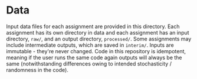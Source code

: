 # Data

Input data files for each assignment are provided in this directory. Each assignment has its own directory in data and each assignment has an input directory, `raw/`, and an output directory, `processed/`. Some assignments may include intermediate outputs, which are saved in `interim/`. Inputs are immutable - they're never changed. Code in this repository is idempotent, meaning if the user runs the same code again outputs will always be the same (notwithstanding differences owing to intended stochasticity / randomness in the code).

